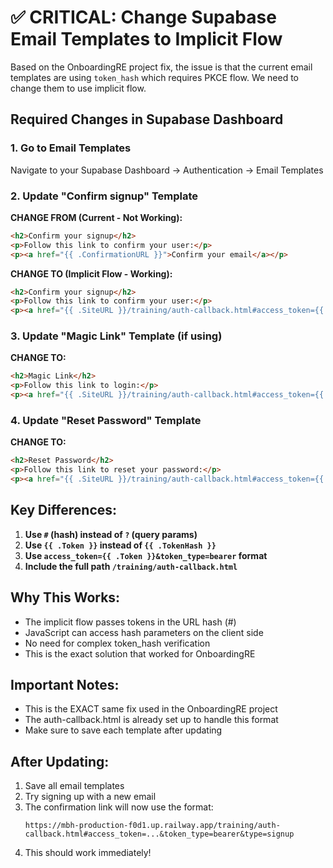 # ✅ CRITICAL: Change Supabase Email Templates to Implicit Flow

Based on the OnboardingRE project fix, the issue is that the current email templates are using `token_hash` which requires PKCE flow. We need to change them to use implicit flow.

## Required Changes in Supabase Dashboard

### 1. Go to Email Templates
Navigate to your Supabase Dashboard → Authentication → Email Templates

### 2. Update "Confirm signup" Template

**CHANGE FROM (Current - Not Working):**
```html
<h2>Confirm your signup</h2>
<p>Follow this link to confirm your user:</p>
<p><a href="{{ .ConfirmationURL }}">Confirm your email</a></p>
```

**CHANGE TO (Implicit Flow - Working):**
```html
<h2>Confirm your signup</h2>
<p>Follow this link to confirm your user:</p>
<p><a href="{{ .SiteURL }}/training/auth-callback.html#access_token={{ .Token }}&token_type=bearer&type=signup">Confirm your email</a></p>
```

### 3. Update "Magic Link" Template (if using)

**CHANGE TO:**
```html
<h2>Magic Link</h2>
<p>Follow this link to login:</p>
<p><a href="{{ .SiteURL }}/training/auth-callback.html#access_token={{ .Token }}&token_type=bearer&type=magiclink">Log In</a></p>
```

### 4. Update "Reset Password" Template

**CHANGE TO:**
```html
<h2>Reset Password</h2>
<p>Follow this link to reset your password:</p>
<p><a href="{{ .SiteURL }}/training/auth-callback.html#access_token={{ .Token }}&token_type=bearer&type=recovery">Reset Password</a></p>
```

## Key Differences:

1. **Use `#` (hash) instead of `?` (query params)**
2. **Use `{{ .Token }}` instead of `{{ .TokenHash }}`**
3. **Use `access_token={{ .Token }}&token_type=bearer` format**
4. **Include the full path `/training/auth-callback.html`**

## Why This Works:

- The implicit flow passes tokens in the URL hash (#)
- JavaScript can access hash parameters on the client side
- No need for complex token_hash verification
- This is the exact solution that worked for OnboardingRE

## Important Notes:

- This is the EXACT same fix used in the OnboardingRE project
- The auth-callback.html is already set up to handle this format
- Make sure to save each template after updating

## After Updating:

1. Save all email templates
2. Try signing up with a new email
3. The confirmation link will now use the format:
   ```
   https://mbh-production-f0d1.up.railway.app/training/auth-callback.html#access_token=...&token_type=bearer&type=signup
   ```
4. This should work immediately!